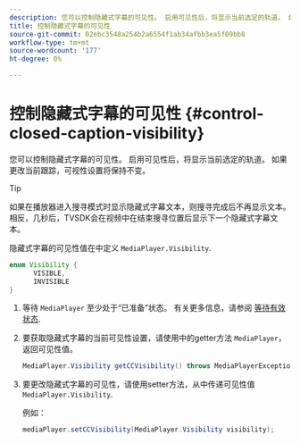 ```yaml
---
description: 您可以控制隐藏式字幕的可见性。 启用可见性后，将显示当前选定的轨道。 如果更改当前跟踪，可视性设置将保持不变。
title: 控制隐藏式字幕的可见性
source-git-commit: 02ebc3548a254b2a6554f1ab34afbb3ea5f09bb8
workflow-type: tm+mt
source-wordcount: '177'
ht-degree: 0%

---
```


# 控制隐藏式字幕的可见性 {#control-closed-caption-visibility}

您可以控制隐藏式字幕的可见性。 启用可见性后，将显示当前选定的轨道。 如果更改当前跟踪，可视性设置将保持不变。

>[!TIP]
>
>如果在播放器进入搜寻模式时显示隐藏式字幕文本，则搜寻完成后不再显示文本。 相反，几秒后，TVSDK会在视频中在结束搜寻位置后显示下一个隐藏式字幕文本。
>
>隐藏式字幕的可见性值在中定义 `MediaPlayer.Visibility`.
>
>```java
>enum Visibility {  
>       VISIBLE,  
>       INVISIBLE 
>}
>```
>

1. 等待 `MediaPlayer` 至少处于“已准备”状态。 有关更多信息，请参阅 [等待有效状态](../../../../tvsdk-3x-android-prog/android-3x-content-playback-options-android2/ui-configure/android-3x-ui-state-prepared-wait-for.md).

1. 要获取隐藏式字幕的当前可见性设置，请使用中的getter方法 `MediaPlayer`，返回可见性值。

   ```java
   MediaPlayer.Visibility getCCVisibility() throws MediaPlayerException;
   ```

1. 要更改隐藏式字幕的可见性，请使用setter方法，从中传递可见性值 `MediaPlayer.Visibility`.

   例如：

   ```java
   mediaPlayer.setCCVisibility(MediaPlayer.Visibility visibility);
   ```
